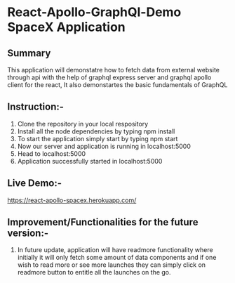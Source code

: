 # React-Apollo-GraphQl-Demo SpaceX Application

## Summary

This application will demonstatre how to fetch data from external website through api with the help of graphql express server and graphql apollo client for the react, It also demonstartes the basic fundamentals of GraphQL

## Instruction:-

1. Clone the repository in your local respository
2. Install all the node dependencies by typing npm install
3. To start the application simply start by typing npm start
4. Now our server and application is running in localhost:5000
5. Head to localhost:5000
6. Application successfully started in localhost:5000

## Live Demo:-

https://react-apollo-spacex.herokuapp.com/

## Improvement/Functionalities for the future version:-

1. In future update, application will have readmore functionality where initially it will only fetch some amount of data components and if one wish to read more or see more launches they can simply click on readmore button to entitle all the launches on the go.
